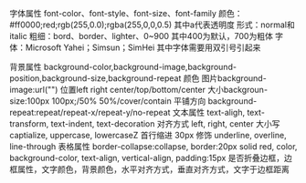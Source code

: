 字体属性
	font-color、font-style、font-size、font-family
	颜色：#ff0000;red;rgb(255,0.0);rgba(255,0,0,0.5)
		其中a代表透明度
	形式：normal和italic
	粗细：bord、border、lighter、0~900
		其中400为默认，700为粗体
	字体：Microsoft Yahei；Simsun；SimHei
		其中字体需要用双引号引起来

背景属性
	background-color,background-image,background-position,background-size,background-repeat
	颜色
	图片background-image:url("")
	位置left right center/top/bottom/center
	大小backgroun-size:100px 100px;/50% 50%/cover/contain
	平铺方向 background-repeat:repeat/repeat-x/repeat-y/no-repeat
文本属性
	text-aligh, text-transform, text-indent, text-decoration
	对齐方式 left, right, center
	大小写 captialize, uppercase, lowercaseZ
	首行缩进 30px
	修饰 underline, overline, line-through
表格属性
	border-collapse:collapse, border:20px solid red, color, background-color, text-align, vertical-align, padding:15px
	是否折叠边框，边框属性，文字颜色，背景颜色，水平对齐方式，垂直对齐方式，文字于边框距离

